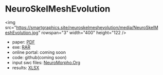 # NeuroSkelMeshEvolution
<img src="https://smartgraphics.site/neuroskelmeshevolution/media/NeuroSkelMeshEvolution.jpg" rowspan="3" width="400" height="122 />
* paper: [PDF](https://smartgraphics.site/neuroskelmeshevolution/media/NeuroSkelMeshEvolution.pdf)
* exe: [RAR](https://smartgraphics.site/neuroskelmeshevolution/media/SetupOfSculpt3D.rar)
* online portal: coming soon
* code: github(coming soon)
* input swc files: [NeuroMorpho.Org](https://neuromorpho.org/)
* results: [XLSX](https://smartgraphics.site/neuroskelmeshevolution/media/results.xlsx)
